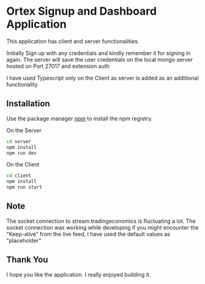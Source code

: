 # Ortex Signup and Dashboard Application

This application has client and server functionalities.

Initially Sign up with any credentials and kindly remember it for signing in again. The server will save the user credentials on the local mongo server hosted on Port 27017 and extension auth

I have used Typescript only on the Client as server is  added as an additional functionality

## Installation

Use the package manager [npm](https://docs.npmjs.com/downloading-and-installing-node-js-and-npm) to install the npm registry.

On the Server

```bash
cd server
npm install
npm run dev
```

On the Client

```bash
cd client
npm install
npm run start
```

## Note

The socket connection to stream.tradingeconomics is fluctuating a lot. The socket connection was working while developing if you might encounter the "Keep-alive" from
the live feed, I have used the default values as "placeholder"

## Thank You

I hope you like the application. I really enjoyed building it.
